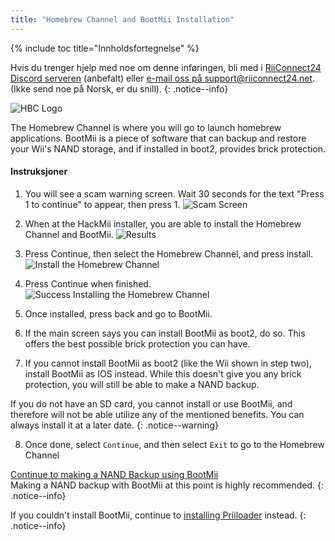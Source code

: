 ```yaml
---
title: "Homebrew Channel and BootMii Installation"
---
```


{% include toc title="Innholdsfortegnelse" %}

Hvis du trenger hjelp med noe om denne inføringen, bli med i [RiiConnect24 Discord serveren](https://discord.gg/b4Y7jfD) (anbefalt) eller [e-mail oss på support@riiconnect24.net](mailto:support@riiconnect24.net). (Ikke send noe på Norsk, er du snill).
{: .notice--info}

![HBC Logo](/images/hbc.png)

The Homebrew Channel is where you will go to launch homebrew applications. BootMii is a piece of software that can backup and restore your Wii's NAND storage, and if installed in boot2, provides brick protection.

#### Instruksjoner

1. You will see a scam warning screen. Wait 30 seconds for the text "Press 1 to continue" to appear, then press 1. ![Scam Screen](/images/Wii/ScamScreen.png)

2. When at the HackMii installer, you are able to install the Homebrew Channel and BootMii. ![Results](/images/Wii/Results.png)

3. Press Continue, then select the Homebrew Channel, and press install. ![Install the Homebrew Channel](/images/Wii/InstallHomebrewChannel.png)

4. Press Continue when finished. ![Success Installing the Homebrew Channel](/images/Wii/SuccessHBC.png)

5. Once installed, press back and go to BootMii.
6. If the main screen says you can install BootMii as boot2, do so. This offers the best possible brick protection you can have.
7. If you cannot install BootMii as boot2 (like the Wii shown in step two), install BootMii as IOS instead. While this doesn't give you any brick protection, you will still be able to make a NAND backup.

If you do not have an SD card, you cannot install or use BootMii, and therefore will not be able utilize any of the mentioned benefits. You can always install it at a later date.
{: .notice--warning}

8. Once done, select `Continue`, and then select `Exit` to go to the Homebrew Channel

[Continue to making a NAND Backup using BootMii](bootmii)<br> Making a NAND backup with BootMii at this point is highly recommended.
{: .notice--info}

If you couldn't install BootMii, continue to [installing Priiloader](priiloader) instead.
{: .notice--info}
